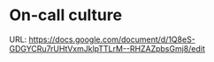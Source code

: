 # On-call culture

URL: https://docs.google.com/document/d/1Q8eS-GDGYCRu7rUHtVxmJklpTTLrM--RHZAZpbsGmj8/edit
